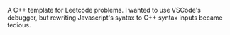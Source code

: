 A C++ template for Leetcode problems. I wanted to use VSCode's debugger, but rewriting Javascript's syntax to C++ syntax inputs became tedious.
